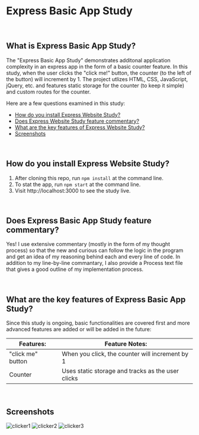 # Express Basic App Study

<br>

## What is Express Basic App Study?
The "Express Basic App Study" demonstrates additonal application complexity in an express app in the form of a basic counter feature.  In this study, when the user clicks the "click me!" button, the counter (to the left of the button) will increment by 1.  The project utlizes HTML, CSS, JavaScript, jQuery, etc. and features static storage for the counter (to keep it simple) and custom routes for the counter.

Here are a few questions examined in this study:

* [How do you install Express Website Study?](#How-do-you-install-Express-Website-Study)
* [Does Express Website Study feature commentary?](#Does-Express-Website-Study-feature-commentary)
* [What are the key features of Express Website Study?](#What-are-the-key-features-of-Express-Website-Study)
* [Screenshots](#Screenshots)

<br>

## How do you install Express Website Study?
1. After cloning this repo, run ```npm install``` at the command line.
2. To stat the app, run ```npm start``` at the command line.
3. Visit http://localhost:3000 to see the study live.

<br>

## Does Express Basic App Study feature commentary?
Yes! I use extensive commentary (mostly in the form of my thought process) so that the new and curious can follow the logic in the program and get an idea of my reasoning behind each and every line of code.  In addition to my line-by-line commantary, I also provide a Process text file that gives a good outline of my implementation process. 

<br>

## What are the key features of Express Basic App Study?
Since this study is ongoing, basic functionalities are covered first and more advanced features are added or will be added in the future:


| **Features:**                            | **Feature Notes:**                             |
| ---------------------------------------- | ----------------------------------------------|
| "click me" button                            |   When you click, the counter will increment by 1              |
| Counter                            |  Uses static storage and tracks as the user clicks               |


<br>

## Screenshots
![clicker1](https://user-images.githubusercontent.com/37447586/61999585-609dda80-b079-11e9-8daa-6fea5610d9ed.png)
![clicker2](https://user-images.githubusercontent.com/37447586/61999586-609dda80-b079-11e9-86f9-fdd70cde11b8.png)
![clicker3](https://user-images.githubusercontent.com/37447586/61999587-609dda80-b079-11e9-9123-4d5c77f9c7d9.png)

